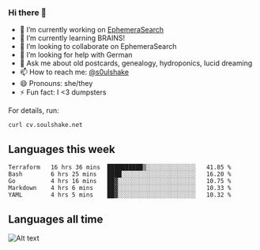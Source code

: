 ### Hi there 👋

<!--
**soulshake/soulshake** is a ✨ _special_ ✨ repository because its `README.md` (this file) appears on your GitHub profile.

Here are some ideas to get you started:

- 🔭 I’m currently working on ...
- 🌱 I’m currently learning ...
- 👯 I’m looking to collaborate on ...
- 🤔 I’m looking for help with ...
- 💬 Ask me about ...
- 📫 How to reach me: ...
- 😄 Pronouns: ...
- ⚡ Fun fact: ...
-->


- 🔭 I’m currently working on [EphemeraSearch](https://www.ephemerasearch.com/)
- 🌱 I’m currently learning BRAINS!
- 👯 I’m looking to collaborate on EphemeraSearch
- 🤔 I’m looking for help with German
- 💬 Ask me about old postcards, genealogy, hydroponics, lucid dreaming
- 📫 How to reach me: [@s0ulshake](https://twitter.com/soulshake)
- 😄 Pronouns: she/they
- ⚡ Fun fact: I <3 dumpsters

For details, run:

```
curl cv.soulshake.net
```

## Languages this week

<!--START_SECTION:waka-->
```text
Terraform   16 hrs 36 mins  ██████████▒░░░░░░░░░░░░░░   41.85 % 
Bash        6 hrs 25 mins   ████░░░░░░░░░░░░░░░░░░░░░   16.20 % 
Go          4 hrs 16 mins   ██▓░░░░░░░░░░░░░░░░░░░░░░   10.75 % 
Markdown    4 hrs 6 mins    ██▓░░░░░░░░░░░░░░░░░░░░░░   10.33 % 
YAML        4 hrs 5 mins    ██▓░░░░░░░░░░░░░░░░░░░░░░   10.32 % 
```
<!--END_SECTION:waka-->

## Languages all time
![Alt text](https://wakatime.com/share/@aj/6aa10b67-a5e9-4fb1-acaf-8692f4385172.svg)
